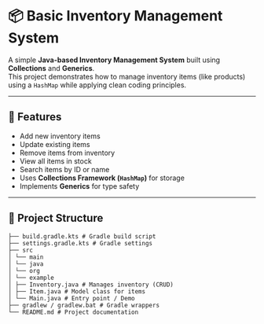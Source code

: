 # 📦 Basic Inventory Management System

A simple **Java-based Inventory Management System** built using **Collections** and **Generics**.  
This project demonstrates how to manage inventory items (like products) using a `HashMap` while applying clean coding principles.

---

## 🚀 Features
- Add new inventory items  
- Update existing items  
- Remove items from inventory  
- View all items in stock  
- Search items by ID or name  
- Uses **Collections Framework (`HashMap`)** for storage  
- Implements **Generics** for type safety  
---


## 📂 Project Structure

```
├── build.gradle.kts # Gradle build script
├── settings.gradle.kts # Gradle settings
├── src
│ └── main
│ └── java
│ └── org
│ └── example
│ ├── Inventory.java # Manages inventory (CRUD)
│ ├── Item.java # Model class for items
│ └── Main.java # Entry point / Demo
├── gradlew / gradlew.bat # Gradle wrappers
└── README.md # Project documentation


